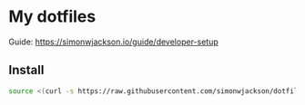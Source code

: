 # My dotfiles

Guide: https://simonwjackson.io/guide/developer-setup

## Install

```bash
source <(curl -s https://raw.githubusercontent.com/simonwjackson/dotfiles/master/setup.sh)
```
